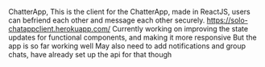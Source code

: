 ChatterApp,
This is the client for the ChatterApp, made in ReactJS, users can befriend each other and message each other securely.
https://solo-chatappclient.herokuapp.com/
Currently working on improving the state updates for functional components, and making it more responsive
But the app is so far working well
May also need to add notifications and group chats, have already set up the api for that though
